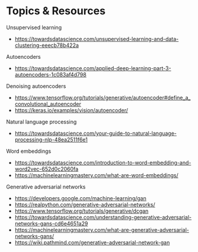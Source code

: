 # Topics & Resources

Unsupervised learning
- https://towardsdatascience.com/unsupervised-learning-and-data-clustering-eeecb78b422a 

Autoencoders
- https://towardsdatascience.com/applied-deep-learning-part-3-autoencoders-1c083af4d798 

Denoising autoencoders
- https://www.tensorflow.org/tutorials/generative/autoencoder#define_a_convolutional_autoencoder
- https://keras.io/examples/vision/autoencoder/

Natural language processing
- https://towardsdatascience.com/your-guide-to-natural-language-processing-nlp-48ea2511f6e1 

Word embeddings
- https://towardsdatascience.com/introduction-to-word-embedding-and-word2vec-652d0c2060fa
- https://machinelearningmastery.com/what-are-word-embeddings/

Generative adversarial networks
- https://developers.google.com/machine-learning/gan
- https://realpython.com/generative-adversarial-networks/
- https://www.tensorflow.org/tutorials/generative/dcgan
- https://towardsdatascience.com/understanding-generative-adversarial-networks-gans-cd6e4651a29
- https://machinelearningmastery.com/what-are-generative-adversarial-networks-gans/
- https://wiki.pathmind.com/generative-adversarial-network-gan 
